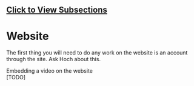 ## [Click to View Subsections](headers-h.g2ud8d4rvknq)

Website
=======

The first thing you will need to do any work on the website is an account through the site. Ask Hoch about this.

Embedding a video on the website  
\[TODO\]